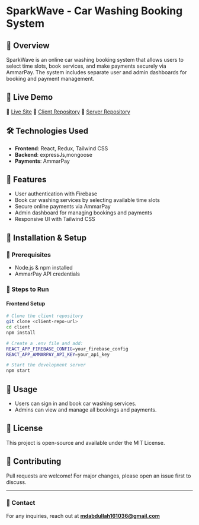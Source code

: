 # SparkWave - Car Washing Booking System

## 🚗 Overview
SparkWave is an online car washing booking system that allows users to select time slots, book services, and make payments securely via AmmarPay. The system includes separate user and admin dashboards for booking and payment management.

## 🚀 Live Demo
🔗 [Live Site](https://sparkwave-web.vercel.app/)
🔗 [Client Repository](https://github.com/MDABDULLAH16/lvl2_assignment_5_client)
🔗 [Server Repository](https://github.com/MDABDULLAH16/lvl2_assignment_5_server)

## 🛠 Technologies Used
- **Frontend**: React, Redux, Tailwind CSS
- **Backend**: expressJs,mongoose
- **Payments**: AmmarPay

## 🔑 Features
- User authentication with Firebase
- Book car washing services by selecting available time slots
- Secure online payments via AmmarPay
- Admin dashboard for managing bookings and payments
- Responsive UI with Tailwind CSS

## 📌 Installation & Setup
### 🔹 Prerequisites
- Node.js & npm installed
- AmmarPay API credentials

### 🔹 Steps to Run
#### Frontend Setup
```bash
# Clone the client repository
git clone <client-repo-url>
cd client
npm install

# Create a .env file and add:
REACT_APP_FIREBASE_CONFIG=your_firebase_config
REACT_APP_AMMARPAY_API_KEY=your_api_key

# Start the development server
npm start
```

## 🎯 Usage
- Users can sign in and book car washing services.
- Admins can view and manage all bookings and payments.

## 📄 License
This project is open-source and available under the MIT License.

## 🤝 Contributing
Pull requests are welcome! For major changes, please open an issue first to discuss.

---
### 📧 Contact
For any inquiries, reach out at **mdabdullah161036@gmail.com**

